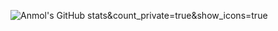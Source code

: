 ![Anmol's GitHub stats](https://github-readme-stats.vercel.app/api?username=anuraghazra&hide=contribs,prs,stars)&count_private=true&show_icons=true
